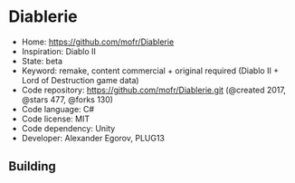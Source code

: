 # Diablerie

- Home: https://github.com/mofr/Diablerie
- Inspiration: Diablo II
- State: beta
- Keyword: remake, content commercial + original required (Diablo II + Lord of Destruction game data)
- Code repository: https://github.com/mofr/Diablerie.git (@created 2017, @stars 477, @forks 130)
- Code language: C#
- Code license: MIT
- Code dependency: Unity
- Developer: Alexander Egorov, PLUG13

## Building
